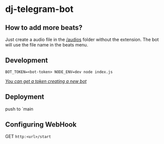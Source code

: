 # dj-telegram-bot

## How to add more beats?
Just create a audio file in the [/audios](https://github.com/eptaccio/dj-telegram-bot/tree/master/audios) folder without the extension. The bot will use the file name in the beats menu.

## Development
`BOT_TOKEN=<bot-token> NODE_ENV=dev node index.js`

_[You can get a token creating a new bot](https://core.telegram.org/bots#3-how-do-i-create-a-bot)_

## Deployment
push to `main

## Configuring WebHook
GET `http:<url>/start`
